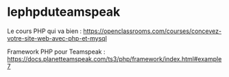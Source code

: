 # lephpduteamspeak

Le cours PHP qui va bien : https://openclassrooms.com/courses/concevez-votre-site-web-avec-php-et-mysql

Framework PHP pour Teamspeak :
https://docs.planetteamspeak.com/ts3/php/framework/index.html#example7
